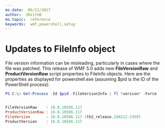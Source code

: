 ```yaml
---
ms.date:  06/12/2017
author:  JKeithB
ms.topic:  reference
keywords:  wmf,powershell,setup
---
```


# Updates to FileInfo object
File version information can be misleading, particularly in cases where the file was patched. This release of WMF 5.0 adds new **FileVersionRaw** and **ProductVersionRaw**
script properties to FileInfo objects. Here are the properties as displayed for powershell.exe (assuming $pid is the ID of the PowerShell process):

```powershell
PS C:\> Get-Process -Id $pid -FileVersionInfo | fl *version* -Force


FileVersionRaw    : 10.0.10586.117
ProductVersionRaw : 10.0.10586.117
FileVersion       : 10.0.10586.117 (th2_release.160212-2359)
ProductVersion    : 10.0.10586.117